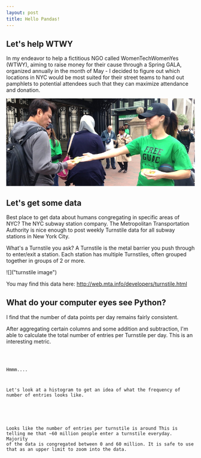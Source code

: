 ```yaml
---
layout: post
title: Hello Pandas!
---
```


## Let's help WTWY

In my endeavor to help a fictitious NGO called WomenTechWomenYes (WTWY), aiming to raise money for their cause through a Spring GALA, organized annually in the month of May - I decided to figure out which locations in NYC would be most suited for their street teams to hand out pamphlets to potential attendees such that they can maximize attendance and donation.

![alt_text](images/IMG_4444.jpg)

## Let's get some data

Best place to get data about humans congregating in specific areas of NYC?
The NYC subway station company.
The Metropolitan Transportation Authority is nice enough to post weekly Turnstile data for all subway stations in New York City.

What's a Turnstile you ask? A Turnstile is the metal barrier you push through to enter/exit a station. Each station has multiple Turnstiles, often grouped together in groups of 2 or more.

![]("turnstile image")

You may find this data here: http://web.mta.info/developers/turnstile.html

## What do your computer eyes see Python?

I find that the number of data points per day remains fairly consistent.

After aggregating certain columns and some addition and subtraction, I'm able to calculate the total number of entries per Turnstile per day. This is an interesting metric.

<paste cells leading up to number of entries column>

<code>

Hmmm....

Let's look at a histogram to get an idea of what the frequency of number of entries looks like.

<Histogram>

Looks like the number of entries per turnstile is around
This is telling me that ~60 million people enter a turnstile everyday. Majority of the data is congregated between 0 and 60 million. It is safe to use that as an upper limit to zoom into the data.
